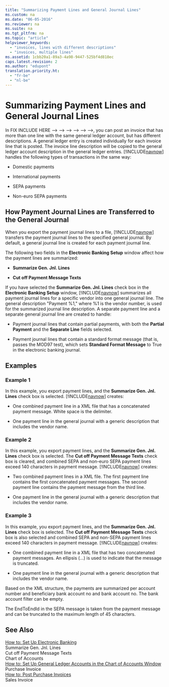 ```yaml
---
title: "Summarizing Payment Lines and General Journal Lines"
ms.custom: na
ms.date: "06-05-2016"
ms.reviewer: na
ms.suite: na
ms.tgt_pltfrm: na
ms.topic: "article"
helpviewer_keywords: 
  - "invoices, lines with different descriptions"
  - "invoices, multiple lines"
ms.assetid: 1cbb20a1-89a3-4a98-9447-525bf4d818ec
caps.latest.revision: 2
ms.author: "edupont"
translation.priority.ht: 
  - "fr-be"
  - "nl-be"
---
```

# Summarizing Payment Lines and General Journal Lines
In FIX INCLUDE HERE<!--FIX INCLUDE HERE<!--FIX INCLUDE HERE<!--FIX INCLUDE HERE<!--FIX INCLUDE HERE<!--FIX INCLUDE HERE<!--FIX INCLUDE HERE<!--[!INCLUDE[navnow](../../ApplicationDesign/includes/navnow_md.md)] --> --> --> --> --> --> -->, you can post an invoice that has more than one line with the same general ledger account, but has different descriptions. A general ledger entry is created individually for each invoice line that is posted. The invoice line description will be copied to the general ledger account description in the general ledger entries. [!INCLUDE[navnow](../../ApplicationDesign/includes/navnow_md.md)] handles the following types of transactions in the same way:  
  
-   Domestic payments  
  
-   International payments  
  
-   SEPA payments  
  
-   Non\-euro SEPA payments  
  
## How Payment Journal Lines are Transferred to the General Journal  
 When you export the payment journal lines to a file, [!INCLUDE[navnow](../../ApplicationDesign/includes/navnow_md.md)] transfers the payment journal lines to the specified general journal. By default, a general journal line is created for each payment journal line.  
  
 The following two fields in the **Electronic Banking Setup** window affect how the payment lines are summarized:  
  
-   **Summarize Gen. Jnl. Lines**  
  
-   **Cut off Payment Message Texts**  
  
 If you have selected the **Summarize Gen. Jnl. Lines** check box in the **Electronic Banking Setup** window, [!INCLUDE[navnow](../../ApplicationDesign/includes/navnow_md.md)] summarizes all payment journal lines for a specific vendor into one general journal line. The general description "Payment %1," where %1 is the vendor number, is used for the summarized journal line description. A separate payment line and a separate general journal line are created to handle:  
  
-   Payment journal lines that contain partial payments, with both the **Partial Payment** and the **Separate Line** fields selected.  
  
-   Payment journal lines that contain a standard format message \(that is, passes the MOD97 test\), which sets **Standard Format Message** to True in the electronic banking journal.  
  
## Examples  
  
### Example 1  
 In this example, you export payment lines, and the **Summarize Gen. Jnl. Lines** check box is selected. [!INCLUDE[navnow](../../ApplicationDesign/includes/navnow_md.md)] creates:  
  
-   One combined payment line in a XML file that has a concatenated payment message. White space is the delimiter.  
  
-   One payment line in the general journal with a generic description that includes the vendor name.  
  
### Example 2  
 In this example, you export payment lines, and the **Summarize Gen. Jnl. Lines** check box is selected. The **Cut off Payment Message Texts** check box is cleared, and combined SEPA and non\-euro SEPA payment lines exceed 140 characters in payment message. [!INCLUDE[navnow](../../ApplicationDesign/includes/navnow_md.md)] creates:  
  
-   Two combined payment lines in a XML file. The first payment line contains the first concatenated payment messages. The second payment line contains the payment message from the third line.  
  
-   One payment line in the general journal with a generic description that includes the vendor name.  
  
### Example 3  
 In this example, you export payment lines, and the **Summarize Gen. Jnl. Lines** check box is selected. The **Cut off Payment Message Texts** check box is also selected and combined SEPA and non\-SEPA payment lines exceed 140 characters in payment message. [!INCLUDE[navnow](../../ApplicationDesign/includes/navnow_md.md)] creates:  
  
-   One combined payment line in a XML file that has two concatenated payment messages. An ellipsis \(…\) is used to indicate that the message is truncated.  
  
-   One payment line in the general journal with a generic description that includes the vendor name.  
  
 Based on the XML structure, the payments are summarized per account number and beneficiary bank account no and bank account no. The bank account filter can be empty.  
  
 The EndToEndId in the SEPA message is taken from the payment message and can be truncated to the maximum length of 45 characters.  
  
## See Also  
 [How to: Set Up Electronic Banking](../../LocalFunctionalityForMicrosoftDynamicsNav2016/Belgium/how-to-set-up-electronic-banking.md)   
 Summarize Gen. Jnl. Lines   
 Cut off Payment Message Texts   
 Chart of Accounts   
 [How to: Set Up General Ledger Accounts in the Chart of Accounts Window](../../Finance/how-to-set-up-general-ledger-accounts-in-the-chart-of-accounts-window.md)   
 Purchase Invoice   
 [How to: Post Purchase Invoices](../../Finance/how-to-post-purchase-invoices.md)   
 Sales Invoice